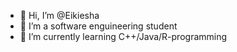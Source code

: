 - 👋 Hi, I’m @Eikiesha
- 👀 I’m a software enguineering student
- 🌱 I’m currently learning C++/Java/R-programming

<!---
Eikiesha/Eikiesha is a ✨ special ✨ repository because its `README.md` (this file) appears on your GitHub profile.
You can click the Preview link to take a look at your changes.
--->
